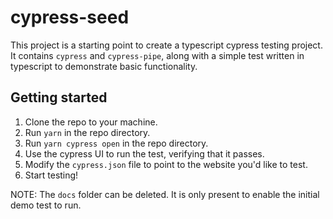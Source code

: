 # cypress-seed

This project is a starting point to create a typescript cypress testing project. It contains `cypress` and `cypress-pipe`, along with a simple test written in typescript to demonstrate basic functionality.

## Getting started

1. Clone the repo to your machine.
2. Run `yarn` in the repo directory.
3. Run `yarn cypress open` in the repo directory.
4. Use the cypress UI to run the test, verifying that it passes.
5. Modify the `cypress.json` file to point to the website you'd like to test.
6. Start testing!


NOTE: The `docs` folder can be deleted. It is only present to enable the initial demo test to run.
